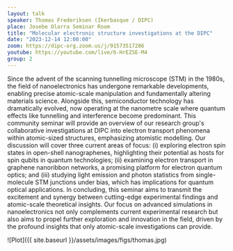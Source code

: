 ```yaml
---
layout: talk
speaker: Thomas Frederiksen (Ikerbasque / DIPC) 
place: Josebe Olarra Seminar Room
title: "Molecular electronic structure investigations at the DIPC"
date: "2023-12-14 12:00:00"
zoom: https://dipc-org.zoom.us/j/91573517286
youtube: https://youtube.com/live/6-HrEZSE-M4
group: 2
---
```


Since the advent of the scanning tunnelling microscope (STM) in the 1980s, the field of nanoelectronics has undergone remarkable developments, enabling precise atomic-scale manipulation and fundamentally altering materials science. Alongside this, semiconductor technology has dramatically evolved, now operating at the nanometre scale where quantum effects like tunnelling and interference become predominant.
This community seminar will provide an overview of our research group's collaborative investigations at DIPC into electron transport phenomena within atomic-sized structures, emphasizing atomistic modelling. Our discussion will cover three current areas of focus: (i) exploring electron spin states in open-shell nanographenes, highlighting their potential as hosts for spin qubits in quantum technologies; (ii) examining electron transport in graphene nanoribbon networks, a promising platform for electron quantum optics; and (iii) studying light emission and photon statistics from single-molecule STM junctions under bias, which has implications for quantum optical applications.
In concluding, this seminar aims to transmit the excitement and synergy between cutting-edge experimental findings and atomic-scale theoretical insights. Our focus on advanced simulations in nanoelectronics not only complements current experimental research but also aims to propel further exploration and innovation in the field, driven by the profound insights that only atomic-scale investigations can provide.

![Plot]({{ site.baseurl }}/assets/images/figs/thomas.jpg)
